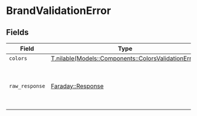 # BrandValidationError


## Fields

| Field                                                                                                | Type                                                                                                 | Required                                                                                             | Description                                                                                          |
| ---------------------------------------------------------------------------------------------------- | ---------------------------------------------------------------------------------------------------- | ---------------------------------------------------------------------------------------------------- | ---------------------------------------------------------------------------------------------------- |
| `colors`                                                                                             | [T.nilable(Models::Components::ColorsValidationError)](../../models/shared/colorsvalidationerror.md) | :heavy_minus_sign:                                                                                   | N/A                                                                                                  |
| `raw_response`                                                                                       | [Faraday::Response](https://www.rubydoc.info/gems/faraday/Faraday/Response)                          | :heavy_minus_sign:                                                                                   | Raw HTTP response; suitable for custom response parsing                                              |